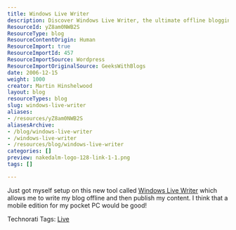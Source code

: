 ```yaml
---
title: Windows Live Writer
description: Discover Windows Live Writer, the ultimate offline blogging tool that simplifies content creation and publishing. Perfect for bloggers on the go!
ResourceId: yZ8am0NWB2S
ResourceType: blog
ResourceContentOrigin: Human
ResourceImport: true
ResourceImportId: 457
ResourceImportSource: Wordpress
ResourceImportOriginalSource: GeeksWithBlogs
date: 2006-12-15
weight: 1000
creator: Martin Hinshelwood
layout: blog
resourceTypes: blog
slug: windows-live-writer
aliases:
- /resources/yZ8am0NWB2S
aliasesArchive:
- /blog/windows-live-writer
- /windows-live-writer
- /resources/blog/windows-live-writer
categories: []
preview: nakedalm-logo-128-link-1-1.png
tags: []

---
```

Just got myself setup on this new tool called [Windows Live Writer](http://windowslivewriter.spaces.live.com/ "Windows Live Writer") which allows me to write my blog offline and then publish my content. I think that a mobile edition for my pocket PC would be good!

Technorati Tags: [Live](http://technorati.com/tags/Live)
